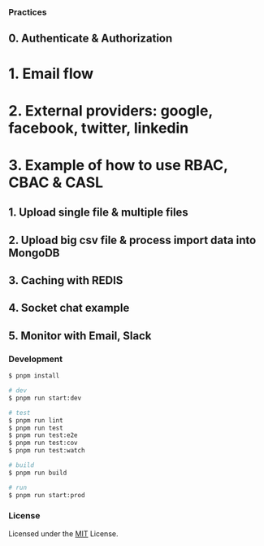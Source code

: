 ### Practices

## 0. Authenticate & Authorization

# 1. Email flow

# 2. External providers: google, facebook, twitter, linkedin

# 3. Example of how to use RBAC, CBAC & CASL

## 1. Upload single file & multiple files

## 2. Upload big csv file & process import data into MongoDB

## 3. Caching with REDIS

## 4. Socket chat example

## 5. Monitor with Email, Slack

### Development

```bash
$ pnpm install

# dev
$ pnpm run start:dev

# test
$ pnpm run lint
$ pnpm run test
$ pnpm run test:e2e
$ pnpm run test:cov
$ pnpm run test:watch

# build
$ pnpm run build

# run
$ pnpm run start:prod
```

### License

Licensed under the [MIT](/LICENSE) License.
